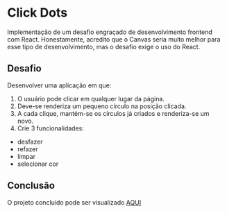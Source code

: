 # Click Dots

Implementação de um desafio engraçado de desenvolvimento frontend com React. Honestamente, acredito que o Canvas seria muito melhor para esse tipo de desenvolvimento, mas o desafio exige o uso do React.

## Desafio

Desenvolver uma aplicação em que:

1. O usuário pode clicar em qualquer lugar da página.
2. Deve-se renderiza um pequeno círculo na posição clicada.
3. A cada clique, mantém-se os círculos já criados e renderiza-se um novo.
4. Crie 3 funcionalidades:

- desfazer
- refazer
- limpar
- selecionar cor

## Conclusão

O projeto concluído pode ser visualizado [AQUI](https://passosdarezzo.github.io/click-dots)